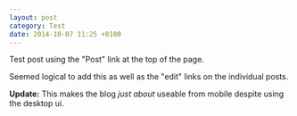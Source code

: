 ```yaml
---
layout: post
category: Test
date: 2014-10-07 11:25 +0100
---
```

Test post using the "Post" link at the top of the page.

Seemed logical to add this as well as the "edit" links on the individual posts.

**Update:** This makes the blog *just about* useable from mobile despite using the desktop ui.
